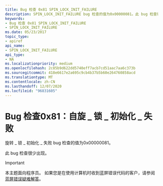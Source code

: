 ```yaml
---
title: Bug 检查 0x81 SPIN_LOCK_INIT_FAILURE
description: SPIN_LOCK_INIT_FAILURE bug 检查的值为0x00000081。此 bug 检查很少出现。
keywords:
- Bug 检查 0x81 SPIN_LOCK_INIT_FAILURE
- SPIN_LOCK_INIT_FAILURE
ms.date: 05/23/2017
topic_type:
- apiref
api_name:
- SPIN_LOCK_INIT_FAILURE
api_type:
- NA
ms.localizationpriority: medium
ms.openlocfilehash: 2c85b9d622dd5740eff7acb7cd51aac7aa6c373b
ms.sourcegitcommit: 418e6617e2a695c9cb4b37b5b60e264760858acd
ms.translationtype: MT
ms.contentlocale: zh-CN
ms.lasthandoff: 12/07/2020
ms.locfileid: "96831605"
---
```

# <a name="bug-check-0x81-spin_lock_init_failure"></a>Bug 检查0x81：自旋 \_ 锁 \_ 初始化 \_ 失败


旋转 \_ 锁 \_ 初始化 \_ 失败 bug 检查的值为0x00000081。

此 bug 检查很少出现。

> [!IMPORTANT]
> 本主题面向程序员。 如果您是在使用计算机时收到蓝屏错误代码的客户，请参阅[蓝屏错误疑难解答](https://www.windows.com/stopcode)。


 

 




